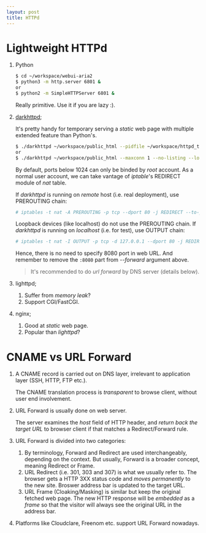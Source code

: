 ```yaml
---
layout: post
title: HTTPd
---
```


# Lightweight HTTPd

1. Python

   ```bash
   $ cd ~/workspace/webui-aria2
   $ python3 -m http.server 6801 &
   or
   $ python2 -m SimpleHTTPServer 6801 &
   ```

   Really primitive. Use it if you are lazy :).
2. [darkhttpd](http://unix4lyfe.org/darkhttpd);

   It's pretty handy for temporary serving a *static* web page with multiple extended feature than Python's.

   ```bash
   $ ./darkhttpd ~/workspace/public_html --pidfile ~/workspace/httpd_traces/httpd.pid --daemon --maxconn 1 --no-listing --log ~/workspace/httpd_traces/access.log --forward example.com:8080 http://www.example.com:8080
   or
   $ ./darkhttpd ~/workspace/public_html --maxconn 1 --no-listing --log ~/workspace/httpd_traces/access.log --forward example.com:8080 http://www.example.com:8080 &
   ```

   By default, ports below 1024 can only be binded by *root* account. As a normal user account, we can take vantage of *iptable*'s REDIRECT module of *nat* table.

   If *darkhttpd* is running on *remote* host (i.e. real deployment), use PREROUTING chain:

   ```bash
   # iptables -t nat -A PREROUTING -p tcp --dport 80 -j REDIRECT --to-port 8080
   ```

   Loopback devices (like localhost) do not use the PREROUTING chain. If *darkhttpd* is running on *localhost* (i.e. for test), use OUTPUT chain:

   ```bash
   # iptables -t nat -I OUTPUT -p tcp -d 127.0.0.1 --dport 80 -j REDIRECT --to-ports 8080
   ```

   Hence, there is no need to specify 8080 port in web URL. And remember to remove the `:8080` part from *--forward* argument above.

   >It's recommended to do *url forward* by DNS server (details below).
3. lighttpd;
   1. Suffer from *memory leak*?
   2. Support CGI/FastCGI.
4. nginx;
   1. Good at *static* web page.
   2. Popular than *lighttpd*?
   
# CNAME vs URL Forward

1. A CNAME record is carried out on DNS layer, irrelevant to application layer (SSH, HTTP, FTP etc.).

   The CNAME translation process is *transparent* to browse client, without user end involvement.
2. URL Forward is usually done on web server.

   The server examines the *host* field of HTTP header, and *return back the target URL* to browser client if that matches a Redirect/Forward rule.
3. URL Forward is divided into two categories:
   1. By terminology, Forward and Redirect are used interchangeably, depending on the context. But usually, Forward is a broader concept, meaning Redirect or Frame.
   2. URL Redirect (i.e. 301, 303 and 307) is what we usually refer to. The browser gets a HTTP 3XX status code and *moves permanently* to the new site. Broswer address bar is updated to the target URL.
   3. URL Frame (Cloaking/Masking) is similar but keep the original fetched web page. The new HTTP response will be *embedded* as a *frame* so that the visitor will always see the original URL in the address bar.
4. Platforms like Cloudclare, Freenom etc. support URL Forward nowadays.